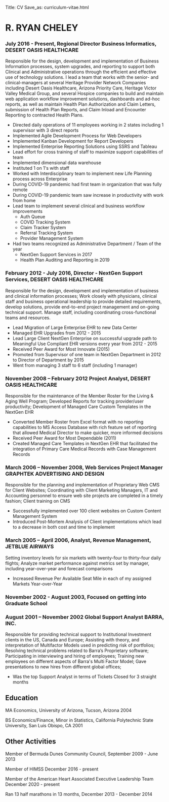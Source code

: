 Title: CV
Save_as: curriculum-vitae.html

# R. RYAN CHELEY

### July 2016 - Present, Regional Director Business Informatics, DESERT OASIS HEALTHCARE

Responsible for the design, development and implementation of Business Information processes, system upgrades, and reporting to support both Clinical and Administrative operations through the efficient and effective use of technology solutions. I lead a team that works with the senior- and clinical-managers at several Heritage Provider Network Companies including Desert Oasis Healthcare, Arizona Priority Care, Heritage Victor Valley Medical Group, and several Hospice companies to build and maintain web application workflow improvement solutions, dashboards and ad-hoc reports, as well as maintain Health Plan Authorization and Claim Letters, submission of Health Plan Reports, and Claim Inload and Encounter Reporting to contracted Health Plans.

* Directed daily operations of 11 employees working in 2 states including 1 supervisor with 3 direct reports
* Implemented Agile Development Process for Web Developers
* Implemented Kanban Development for Report Developers
* Implemented Enterprise Reporting Solutions using SSRS and Tableau
* Lead effort for cross training of staff to maximize support capabilities of team
* Implemented dimensional data warehouse
* Instituted 1 on 1's with staff
* Worked with Interdisciplinary team to implement new Life Planning process across Enterprise
* During COVID-19 pandemic had first team in organization that was fully remote 
* During COVID-19 pandemic team saw increase in productivity with work from home
* Lead team to implement several clinical and business workflow improvements
	* Auth Queue
	* COVID Tracking System
	* Claim Tracker System
	* Referral Tracking System
	* Provider Management System
* Had two teams recognized as Administrative Department / Team of the year
	* NextGen Support Services in 2017
	* Health Plan Auditing and Reporting in 2019


### February 2012 - July 2016, Director - NextGen Support Services, DESERT OASIS HEALTHCARE

Responsible for the design, development and implementation of business and clinical information processes; Work closely with physicians, clinical staff and business operational leadership to provide detailed requirements, develop solutions, provide end-to-end project management and on-going technical support. Manage staff, including coordinating cross-functional teams and resources.

* Lead Migration of Large Enterprise EHR to new Data Center 
* Managed EHR Upgrades from 2012 - 2015
* Lead Large Client NextGen Enterprise on successful upgrade path to Meaningful Use Compliant EHR versions every year from 2012 - 2015
* Received Peer Award for Most Innovate (2015)
* Promoted from Supervisor of one team in NextGen Department in 2012 to Director of Department by 2015
* Went from managing 3 staff to 6 staff (including 1 manager)

### November 2008 – February 2012 Project Analyst, DESERT OASIS HEALTHCARE
Responsible for the maintenance of the Member Roster for the Living & Aging Well Program; Developed Reports for tracking provider/user productivity; Development of Managed Care Custom Templates in the NextGen EHR

* Converted Member Roster from Excel format with no reporting capabilities to MS Access Database with rich feature set of reporting that allowed Medical Director to make quicker, more informed decisions
* Received Peer Award for Most Dependable (2011)
* Created Managed Care Templates in NextGen EHR that facilitated the integration of Primary Care Medical Records with Case Management Records

### March 2006 – November 2008, Web Services Project Manager GRAPHTEK ADVERTISING AND DESIGN
Responsible for the planning and implementation of Proprietary Web CMS for Client Websites; 
Coordinating with Client Marketing Managers, IT and Accounting personnel to ensure web site projects are completed in a timely fashion; 
Client training on CMS

* Successfully implemented over 100 client websites on Custom Content Management System
* Introduced Post-Mortem Analysis of Client implementations which lead to a decrease in both cost and time to implement

### March 2005 – April 2006, Analyst, Revenue Management, JETBLUE AIRWAYS
Setting inventory levels for six markets with twenty-four to thirty-four daily flights; Analyze market performance against metrics set by manager, including year-over-year and forecast comparisons

* Increased Revenue Per Available Seat Mile in each of my assigned Markets Year-over-Year

### November 2002 - August 2003, Focused on getting into Graduate School

### August 2001 – November 2002 Global Support Analyst BARRA, INC.
Responsible for providing technical support to Institutional Investment clients in the US, Canada and Europe; Assisting with theory, and interpretation of Multifactor Models used in predicting risk of portfolios; Resolving technical problems related to Barra’s Proprietary software; Participating in interviewing and hiring of employees; Training new employees on different aspects of Barra's Multi Factor Model; Gave presentations to new hires from different global offices; 

* Was the top Support Analyst in terms of Tickets Closed for 3 straight months

## Education
MA Economics, University of Arizona, Tucson, Arizona 2004

BS Economics/Finance, Minor in Statistics, California Polytechnic State University, San Luis Obispo, CA 2001

## Other Activities
Member of Bermuda Dunes Community Council, September 2009 - June 2013

Member of HIMSS December 2016 - present

Member of the American Heart Associated Executive Leadership 
Team December 2020 - present

Ran 13 half marathons in 13 months, December 2013 - December 2014